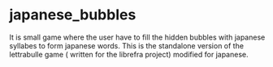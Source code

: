 # japanese_bubbles
It is small game where the user have to fill the hidden bubbles with japanese syllabes to form japanese words.
This is the standalone version of the lettrabulle game ( written for the librefra project)  modified for japanese. 

